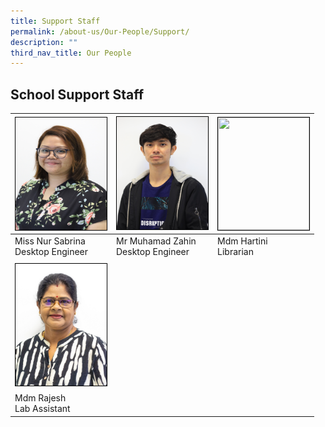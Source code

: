 ```yaml
---
title: Support Staff
permalink: /about-us/Our-People/Support/
description: ""
third_nav_title: Our People
---
```

## School Support Staff

| <img style="width:146px; height: 180px;border:1px double black; float:left" src="/images/About%20Us/Our%20People/Support%20Staff/Sabrina.jpg"> | <img style="width:146px; height:180px; border:1px double black; float: center" src= "/images/About%20Us/Our%20People/Support%20Staff/Zahin3.jpg">| <img style="width:146px; height:180px; border:1px double black; float: right" src="/images/About%20Us/Our%20People/Support%20Staff/Hartini_2021.jpg"> |
| -------- | -------- | -------- |
| Miss Nur Sabrina<br>Desktop Engineer | Mr Muhamad Zahin<br>Desktop Engineer | Mdm Hartini<br>Librarian |
|  |  |  |
| <img style="width:146px; border:1px double black; float:left" src="/images/About%20Us/Our%20People/Support%20Staff/Mdm%20Rajesh.jpg"> | | |
|  |  |  |
| Mdm Rajesh<br> Lab Assistant | | |
